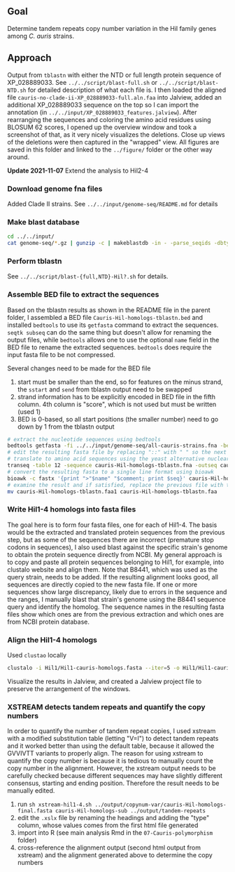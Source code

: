 ## Goal
Determine tandem repeats copy number variation in the Hil family genes among _C. auris_ strains.

## Approach
Output from `tblastn` with either the NTD or full length protein sequence of XP_028889033. See `../../script/blast-full.sh` or `../../script/blast-NTD.sh` for detailed description of what each file is. I then loaded the aligned file `cauris-no-clade-ii-XP_028889033-full.aln.faa` into Jalview, added an additional XP_028889033 sequence on the top so I can import the annotation (in `../../input/XP_028889033_features.jalview`). After rearranging the sequences and coloring the amino acid residues using BLOSUM 62 scores, I opened up the overview window and took a screenshot of that, as it very nicely visualizes the deletions. Close up views of the deletions were then captured in the "wrapped" view. All figures are saved in this folder and linked to the `../figure/` folder or the other way around.

**Update 2021-11-07**
Extend the analysis to Hil2-4

### Download genome fna files
Added Clade II strains. See `../../input/genome-seq/README.md` for details

### Make blast database
```bash
cd ../../input/
cat genome-seq/*.gz | gunzip -c | makeblastdb -in - -parse_seqids -dbtype nucl -title Cand_auris_strains -out blastdb/Cand_auris_strains
```

### Perform tblastn
See `../../script/blast-{full,NTD}-Hil?.sh` for details.

### Assemble BED file to extract the sequences
Based on the tblastn results as shown in the README file in the parent folder, I assembled a BED file `Cauris-Hil-homologs-tblastn.bed` and installed `bedtools` to use its `getfasta` command to extract the sequences. `seqtk subseq` can do the same thing but doesn't allow for renaming the output files, while `bedtools` allows one to use the optional `name` field in the BED file to rename the extracted sequences. `bedtools` does require the input fasta file to be not compressed.

Several changes need to be made for the BED file
1. start must be smaller than the end, so for features on the minus strand, the `sstart` and `send` from tblastn output need to be swapped
1. strand information has to be explicitly encoded in BED file in the fifth column. 4th column is "score", which is not used but must be written (used 1)
1. BED is 0-based, so all start positions (the smaller number) need to go down by 1 from the tblastn output

```bash
# extract the nucleotide sequences using bedtools
bedtools getfasta -fi ../../input/genome-seq/all-cauris-strains.fna -bed Cauris-Hil-homologs-tblastn.bed -s -name -fo cauris-Hil-homologs-tblastn.fna
# edit the resulting fasta file by replacing "::" with " " so the next tool will properly deal with the sequence names
# translate to amino acid sequences using the yeast alternative nuclear code table using EMBOSS::transeq
transeq -table 12 -sequence cauris-Hil-homologs-tblastn.fna -outseq cauris-Hil-homologs-tblastn.faa
# convert the resulting fasta to a single line format using bioawk
bioawk -c fastx '{print ">"$name" "$comment; print $seq}' cauris-Hil-homologs-tblastn.faa >| cauris-Hil-homologs-tblastn.faa1
# examine the result and if satisfied, replace the previous file with the reformatted file
mv cauris-Hil-homologs-tblastn.faa1 cauris-Hil-homologs-tblastn.faa
```

### Write Hil1-4 homologs into fasta files
The goal here is to form four fasta files, one for each of Hil1-4. The basis would be the extracted and translated protein sequences from the previous step, but as some of the sequences there are incorrect (premature stop codons in sequences), I also used blast against the specific strain's genome to obtain the protein sequence directly from NCBI. My general approach is to copy and paste all protein sequences belonging to Hil1, for example, into clustalo website and align them. Note that B8441, which was used as the query strain, needs to be added. If the resulting alignment looks good, all sequences are directly copied to the new fasta file. If one or more sequences show large discrepancy, likely due to errors in the sequence and the ranges, I manually blast that strain's genome using the B8441 sequence query and identify the homolog. The sequence names in the resulting fasta files show which ones are from the previous extraction and which ones are from NCBI protein database.

### Align the Hil1-4 homologs
Used `clustao` locally

```bash
clustalo -i Hil1/Hil1-cauris-homologs.fasta --iter=5 -o Hil1/Hil1-cauris-homologs.faa
```

Visualize the results in Jalview, and created a Jalview project file to preserve the arrangement of the windows.

### XSTREAM detects tandem repeats and quantify the copy numbers
In order to quantify the number of tandem repeat copies, I used xstream with a modified substitution table (letting "V=I") to detect tandem repeats and it worked better than using the default table, because it allowed the GVVIVTT variants to properly align. The reason for using xstream to quantify the copy number is because it is tedious to manually count the copy number in the alignment. However, the xstream output needs to be carefully checked because different sequences may have slightly different consensus, starting and ending position. Therefore the result needs to be manually edited.

1. run `sh xstream-hil1-4.sh ../output/copynum-var/cauris-Hil-homologs-final.fasta cauris-Hil-homologs-sub ../output/tandem-repeats`
1. edit the `.xslx` file by renaming the headings and adding the "type" column, whose values comes from the first html file generated
1. import into R (see main analysis Rmd in the `07-Cauris-polymorphism` folder)
1. cross-reference the alignment output (second html output from xstream) and the alignment generated above to determine the copy numbers
